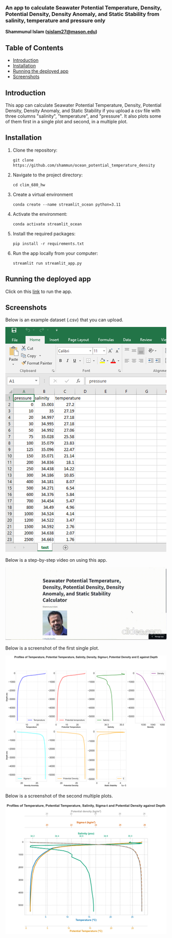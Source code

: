 ### An app to calculate Seawater Potential Temperature, Density, Potential Density, Density Anomaly, and Static Stability from salinity, temperature and pressure only

**Shammunul Islam (sislam27@mason.edu)**

## Table of Contents

- [Introduction](#introduction)
- [Installation](#installation)
- [Running the deployed app](##)
- [Screenshots](#screenshots)

## Introduction 

This app can calculate Seawater Potential Temperature, Density, Potential Density, Density Anomaly, and Static Stability if you upload a csv file with three columns "salinity", "temperature", and "pressure". It also plots some of them first in a single plot and second, in a multiple plot.

## Installation


1. Clone the repository:

   ```
   git clone https://github.com/shammun/ocean_potential_temperature_density
   ```

2. Navigate to the project directory:

   ```
   cd clim_680_hw
   ```

3. Create a virtual environment

   ```
   conda create --name streamlit_ocean python=3.11
   ```

4. Activate the environment:

   ```
   conda activate streamlit_ocean
   ```


3. Install the required packages:

   ```
   pip install -r requirements.txt
   ```

4. Run the app locally from your computer:

   ```
   streamlit run streamlit_app.py
   ```

## Running the deployed app

Click on this [link](https://oceanpotentialtemperaturedensity-ft7f3qifgqwhd8n5cqbzn5.streamlit.app/) to run the app.


## Screenshots

Below is an example dataset (.csv) that you can upload.

![Screenshot1](data.png)

Below is a step-by-step video on using this app.

![How to run](steps.gif)

Below is a screenshot of the first single plot.

![Screenshot3](image1.png)

Below is a screenshot of the second multiple plots.

![Screenshot3](image2.png)
